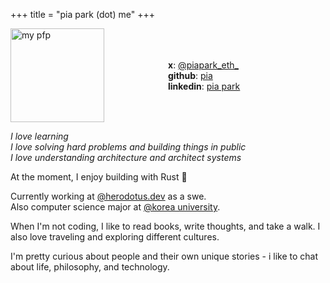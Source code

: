 +++
title = "pia park (dot) me"
+++

<div style="display: flex; align-items: center;">
 <div style="flex: 1;">
    <img src="/images/pfp.png" alt="my pfp" style="width:150px;height:150px;">
  </div>
  <div style="flex: 1;">

**x**: [@piapark_eth\_](https://x.com/piapark_eth)\
**github**: [pia](https://github.com/rkdud007) \
**linkedin**: [pia park](https://www.linkedin.com/in/pia-park-436336221/)

</div>

</div>

_I love learning_ \
_I love solving hard problems and building things in public_ \
_I love understanding architecture and architect systems_

At the moment, I enjoy building with Rust 🦀

Currently working at [@herodotus.dev](https://github.com/HerodotusDev) as a swe. \
Also computer science major at [@korea university](https://korea.edu/mbshome/mbs/en/index.do).

When I'm not coding, I like to read books, write thoughts, and take a walk. I also love traveling and exploring different cultures.

I'm pretty curious about people and their own unique stories - i like to chat about life, philosophy, and technology.
